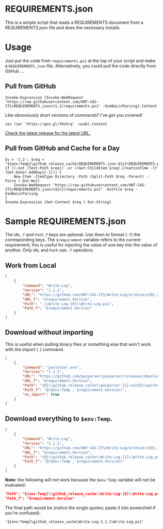 # REQUIREMENTS.json

This is a simple script that reads a REQUIREMENTS document from a REQUIREMENTS.json file and does the necessary installs.

# Usage

Just put the code from `requirements.ps1` at the top of your script and make a `REQUIREMENTS.json` file. Alternatively, you could pull the code directly from GitHub ...

## Pull from GitHub

```posh
Invoke-Expression (Invoke-WebRequest 'https://raw.githubusercontent.com/UNT-CAS-ITS/REQUIREMENTS.json/v1.2/requirements.ps1' -UseBasicParsing).Content
```

Like obnoxiously short versions of commands? I've got you covered!

```posh
iex (iwr 'https://goo.gl/YKshrq' -useb).Content
```

[Check the latest release for the latest URL.](https://github.com/UNT-CAS-ITS/REQUIREMENTS.json/releases/latest)

## Pull from GitHub and Cache for a Day

```posh
$v = '1.2'; $req = "${env:Temp}\github_release_cache\REQUIREMENTS.json-${v}\REQUIREMENTS.ps1"
if ((-not (Test-Path $req)) -or ((Get-ChildItem $req).CreationTime -lt (Get-Date).AddDays(-1))) {
    New-Item -ItemType Directory -Path (Split-Path $req -Parent) -Force | Out-Null
    Invoke-WebRequest "https://raw.githubusercontent.com/UNT-CAS-ITS/REQUIREMENTS.json/v${v}/requirements.ps1" -OutFile $req -UseBasicParsing
}
Invoke-Expression (Get-Content $req | Out-String)
```

# Sample REQUIREMENTS.json

The `URL_f` and `Path_f` keys are optional. Use them to format (`-f`) the corresponding keys. The `$requirement` variable refers to the current requirement; this is useful for injecting the value of one key into the value of another. Only `URL` and `Path` use `-f` operators.

## Work from Local

```json
[
	{
		"Command": "Write-Log",
		"Version": "1.1.1",
		"URL": "https://github.com/UNT-CAS-ITS/Write-Log/archive/v{0}.zip",
		"URL_f": "$requirement.Version",
		"Path": ".\\Write-Log-{0}\\Write-Log.ps1",
		"Path_f": "$requirement.Version"
	}
]
```

## Download without importing

This is useful when pulling binary files or something else that won't work with the  import (`.`) command.

```json
[
	{
		"Command": "pactester.exe",
		"Version": "1.3.1",
		"URL": "https://github.com/pacparser/pacparser/releases/download/{0}/pacparser-{0}-win32.zip",
		"URL_f": "$requirement.Version",
		"Path": "{0}\\github_release_cache\\pacparser-{1}-win32\\pactester.exe",
		"Path_f": "@($env:Temp , $requirement.Version)",
		"no_import": true
	}
]
```

## Download everything to `$env:Temp`.

```json
[
	{
		"Command": "Write-Log",
		"Version": "1.1.1",
		"URL": "https://github.com/UNT-CAS-ITS/Write-Log/archive/v{0}.zip",
		"URL_f": "$requirement.Version",
		"Path": "{0}\\github_release_cache\\Write-Log-{1}\\Write-Log.ps1",
		"Path_f": "@($env:Temp , $requirement.Version)"
	}
]
```

**Note:** the following will *not* work because the `$env:Temp` variable will *not* be evaluated:

```json
"Path": "${env:Temp}\\github_release_cache\\Write-Log-{0}\\Write-Log.ps1",
"Path_f": "$requirement.Version"
```

The final path would be (notice the single quotes; paste it into powershell if you're confused):

```posh
'${env:Temp}\github_release_cache\Write-Log-1.1.1\Write-Log.ps1'
```
